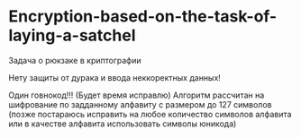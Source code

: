 # Encryption-based-on-the-task-of-laying-a-satchel

Задача о рюкзаке в криптографии

Нету защиты от дурака и ввода неккоректных данных!

Один говнокод!!! (Будет время исправлю)
Алгоритм рассчитан на шифрование по задданному алфавиту с размером до 127 символов (позже постараюсь исправить на любое количество символов алфавита или в качестве алфавита использовать символы юникода)
